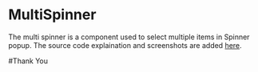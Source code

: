 # MultiSpinner

The multi spinner is a component used to select multiple items in Spinner popup. The source code explaination and screenshots are added [here](http://v4all123.blogspot.in/2013/09/spinner-with-multiple-selection-in.html).

#Thank You
